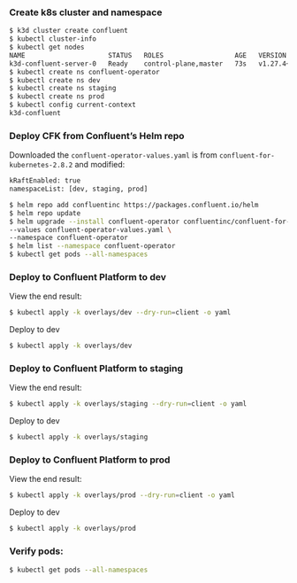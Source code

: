 ### Create k8s cluster and namespace

```bash
$ k3d cluster create confluent
$ kubectl cluster-info
$ kubectl get nodes
NAME                     STATUS   ROLES                  AGE   VERSION
k3d-confluent-server-0   Ready    control-plane,master   73s   v1.27.4+k3s1
$ kubectl create ns confluent-operator
$ kubectl create ns dev
$ kubectl create ns staging
$ kubectl create ns prod
$ kubectl config current-context
k3d-confluent
```

### Deploy CFK from Confluent’s Helm repo

Downloaded the `confluent-operator-values.yaml` is from `confluent-for-kubernetes-2.8.2` and modified:

```bash
kRaftEnabled: true
namespaceList: [dev, staging, prod]
```

```bash
$ helm repo add confluentinc https://packages.confluent.io/helm
$ helm repo update
$ helm upgrade --install confluent-operator confluentinc/confluent-for-kubernetes \
--values confluent-operator-values.yaml \
--namespace confluent-operator 
$ helm list --namespace confluent-operator
$ kubectl get pods --all-namespaces
```

### Deploy to Confluent Platform to dev

View the end result:

```bash
$ kubectl apply -k overlays/dev --dry-run=client -o yaml 
```

Deploy to dev

```bash
$ kubectl apply -k overlays/dev 
```

### Deploy to Confluent Platform to staging

View the end result:

```bash
$ kubectl apply -k overlays/staging --dry-run=client -o yaml 
```

Deploy to dev

```bash
$ kubectl apply -k overlays/staging
```

### Deploy to Confluent Platform to prod

View the end result:

```bash
$ kubectl apply -k overlays/prod --dry-run=client -o yaml 
```

Deploy to dev

```bash
$ kubectl apply -k overlays/prod
```

### Verify pods:

```bash
$ kubectl get pods --all-namespaces
```

